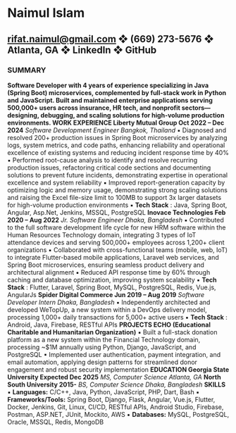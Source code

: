# Naimul Islam

## rifat.naimul@gmail.com ❖ (669) 273-5676 ❖ Atlanta, GA ❖ LinkedIn ❖ GitHub

### SUMMARY

**Software Developer with 4 years of experience specializing in Java (Spring Boot) microservices, complemented by
full-stack work in Python and JavaScript. Built and maintained enterprise applications serving 500,000+ users across
insurance, HR tech, and nonprofit sectors—designing, debugging, and scaling solutions for high-volume
production environments.
WORK EXPERIENCE
Liberty Mutual Group Oct 2022 – Dec 2024**
_Software Development Engineer Bangkok, Thailand_
▪ Diagnosed and resolved 200+ production issues in Spring Boot microservices by analyzing logs, system metrics, and code
paths, enhancing reliability and operational excellence of existing systems and reducing incident response time by 40%
▪ Performed root-cause analysis to identify and resolve recurring production issues, refactoring critical code sections and
documenting solutions to prevent future incidents, demonstrating expertise in operational excellence and system reliability
▪ Improved report-generation capacity by optimizing logic and memory usage, demonstrating strong scaling solutions and
raising the Excel file-size limit to 100MB to support 3x larger datasets for high-volume production environments
▪ **Tech Stack** : Java, Spring Boot, Angular, Asp.Net, Jenkins, MSSQL, PostgreSQL
**Inovace Technologies Feb 2020 – Aug 2022**
_Jr. Software Engineer Dhaka, Bangladesh_
▪ Contributed to the full software development life cycle for new HRM software within the Human Resources Technology
domain, integrating 3 types of IoT attendance devices and serving 500,000+ employees across 1,200+ client organizations
▪ Collaborated with cross-functional teams (mobile, web, IoT) to integrate Flutter-based mobile applications, Laravel web
services, and Spring Boot microservices, ensuring seamless product delivery and architectural alignment
▪ Reduced API response time by 60% through caching and database optimization, improving system scalability
▪ **Tech Stack** : Flutter, Laravel, Spring Boot, MySQL, PostgreSQL, Redis, Vue.js, AngularJs
**Spider Digital Commerce Jun 2019 – Aug 2019**
_Software Developer Intern Dhaka, Bangladesh_
▪ Independently architected and developed WeTopUp, a new system within a DevOps delivery model, processing 1,000+
daily transactions for 5,000+ active users
▪ **Tech Stack** : Android, Java, Firebase, RESTful APIs
**PROJECTS
ECHO (Educational Charitable and Humanitarian Organization)**
▪ Built a full-stack donation platform as a new system within the Financial Technology domain, processing ~$1M annually
using Python, Django, JavaScript, and PostgreSQL
▪ Implemented user authentication, payment integration, and email automation, applying design patterns for streamlined
donor engagement and robust security implementation
**EDUCATION
Georgia State University Expected Dec 2025**
_MS, Computer Science Atlanta, GA_
**North South University 2015-**
_BS, Computer Science Dhaka, Bangladesh_
**SKILLS**
▪ **Languages:** C/C++, Java, Python, JavaScript, PHP, Dart, Bash
▪ **Frameworks/Tools:** Spring Boot, Django, Flask, Angular, Vue.js, Flutter, Docker, Jenkins, Git, Linux, CI/CD, RESTful
APIs, Android Studio, Firebase, Postman, ASP.NET, JUnit, Mockito, AWS
▪ **Databases:** MySQL, PostgreSQL, Oracle, MSSQL, Redis, MongoDB


